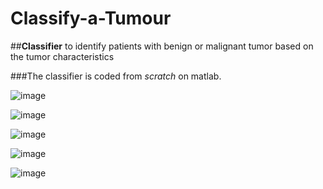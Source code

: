 # Classify-a-Tumour

##**Classifier** to identify patients with benign or malignant tumor based on the tumor characteristics

###The classifier is coded from *scratch* on matlab.

![image](https://user-images.githubusercontent.com/23193284/50264842-996e3500-0442-11e9-9951-88195736fe7d.png)


![image](https://user-images.githubusercontent.com/23193284/50264797-51e7a900-0442-11e9-9997-047d1642b315.png)


![image](https://user-images.githubusercontent.com/23193284/50264245-be14dd80-043f-11e9-823b-a352357b82c0.png)


![image](https://user-images.githubusercontent.com/23193284/50264211-a0477880-043f-11e9-8fd0-2737910860d9.png)


![image](https://user-images.githubusercontent.com/23193284/50264281-e69cd780-043f-11e9-9e94-c23a491eeb4d.png)


